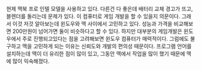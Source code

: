 
현제 맥북 프로 인텔 모델을 사용하고 있다. 다른건 다 좋은데 배터리 교체 경고가 뜨고, 블렌더를 돌리는데 문제가 있다. 이 컴퓨터로 게임 개발을 할 수 있을지 의문이다. 그래서 이것 저것 알아보는데 윈도우와 맥 사이에서 고민하고 있다. 성능과 가격을 비교해보면 200만원이 넘어가면 둘이 비슷하다고 할 수 있다. 하지만 대부분의 게임개발은 윈도우에서 주로 진행되고있다는 점을 고려해보면 윈도우 컴퓨터가 매력적이다. 그럼에도 불구하고 맥을 고민하게 되는 이유는 신뢰도와 개발의 편의성 때문이다. 프로그램 언어를 설치하는데 맥이 더 유리한 점이 많이 있고, 그동안 맥에서 작업을 많이 했기 때문에 맥에 많이 익숙해졌다. 
